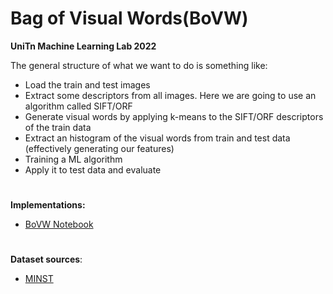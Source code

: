 # Bag of Visual Words(BoVW)

**UniTn Machine Learning Lab 2022**

The general structure of what we want to do is something like:

- Load the train and test images
- Extract some descriptors from all images. Here we are going to use an algorithm called SIFT/ORF
- Generate visual words by applying k-means to the SIFT/ORF descriptors of the train data
- Extract an histogram of the visual words from train and test data (effectively generating our features)
- Training a ML algorithm
- Apply it to test data and evaluate
#

**Implementations:**
  - [BoVW Notebook](https://github.com/khandakerrahin/BOVW/blob/main/BOVW.ipynb)
#
**Dataset sources**: 
- [MINST](http://yann.lecun.com/exdb/mnist/)
#
#
